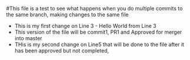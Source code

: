 #This file is a test to see what happens when you do multiple commits to the same branch, making changes to the same file

* This is my first change on Line 3 - Hello World from Line 3
* This version of the file will be commit1, PR1 and Approved for merger into master
* THis is my second change on Line5 that will be done to the file after it has been approved but not completed, 

